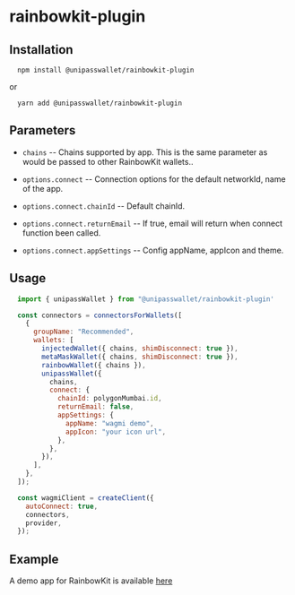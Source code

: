 # rainbowkit-plugin

## Installation

```shell
  npm install @unipasswallet/rainbowkit-plugin
```
or
```shell
  yarn add @unipasswallet/rainbowkit-plugin
```

## Parameters

* `chains` -- Chains supported by app. This is the same parameter as would be passed to other RainbowKit wallets..

* `options.connect` -- Connection options for the default networkId, name of the app.

* `options.connect.chainId` -- Default chainId.

* `options.connect.returnEmail` -- If true, email will return when connect function been called.

* `options.connect.appSettings` -- Config appName, appIcon and theme.

## Usage

```js
  import { unipassWallet } from "@unipasswallet/rainbowkit-plugin'

  const connectors = connectorsForWallets([
    {
      groupName: "Recommended",
      wallets: [
        injectedWallet({ chains, shimDisconnect: true }),
        metaMaskWallet({ chains, shimDisconnect: true }),
        rainbowWallet({ chains }),
        unipassWallet({
          chains,
          connect: {
            chainId: polygonMumbai.id,
            returnEmail: false,
            appSettings: {
              appName: "wagmi demo",
              appIcon: "your icon url",
            },
          },
        }),
      ],
    },
  ]);

  const wagmiClient = createClient({
    autoConnect: true,
    connectors,
    provider,
  });
```

## Example

A demo app for RainbowKit is available [here](https://up-rainbowkit-demo.vercel.app/)
